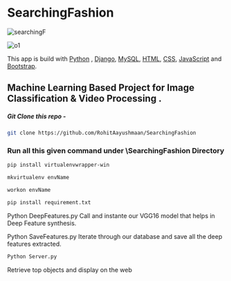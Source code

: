 # SearchingFashion

![searchingF](https://github.com/RohitAayushmaan/SearchingFashion/assets/52812829/a1a3ab78-d476-4198-baad-71ea4409d162)

![o1](https://github.com/RohitAayushmaan/SearchingFashion/assets/52812829/b1597072-0477-4124-b4fe-88c7aa9edb93)


This app is build with [Python]() , [Django](), [MySQL](), [HTML](), [CSS](), [JavaScript]() and [Bootstrap]().

## Machine Learning Based Project for Image Classification &amp; Video Processing .
 

##### Git Clone this repo - 
```sh
git clone https://github.com/RohitAayushmaan/SearchingFashion
```

### Run all this given command under \SearchingFashion Directory
```sh 
pip install virtualenvwrapper-win

mkvirtualenv envName

workon envName

pip install requirement.txt
```

Python DeepFeatures.py
Call and instante our VGG16 model that helps in Deep Feature synthesis.

Python SaveFeatures.py
Iterate through our database and save all the deep features extracted.

```sh
Python Server.py
```
Retrieve top objects and display on the web


